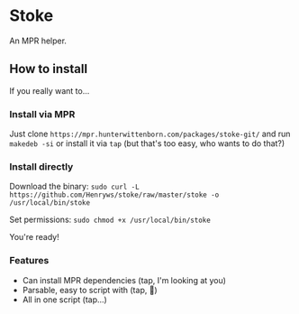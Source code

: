 # Stoke

An MPR helper.

## How to install

If you really want to...


### Install via MPR

Just clone `https://mpr.hunterwittenborn.com/packages/stoke-git/` and run `makedeb -si` 
or 
install it via `tap` (but that's too easy, who wants to do that?)

### Install directly

Download the binary:
`sudo curl -L https://github.com/Henryws/stoke/raw/master/stoke -o /usr/local/bin/stoke`

Set permissions:
`sudo chmod +x /usr/local/bin/stoke`

You're ready!


### Features
* Can install MPR dependencies (tap, I'm looking at you)
* Parsable, easy to script with (tap, 👀)
* All in one script (tap...)

